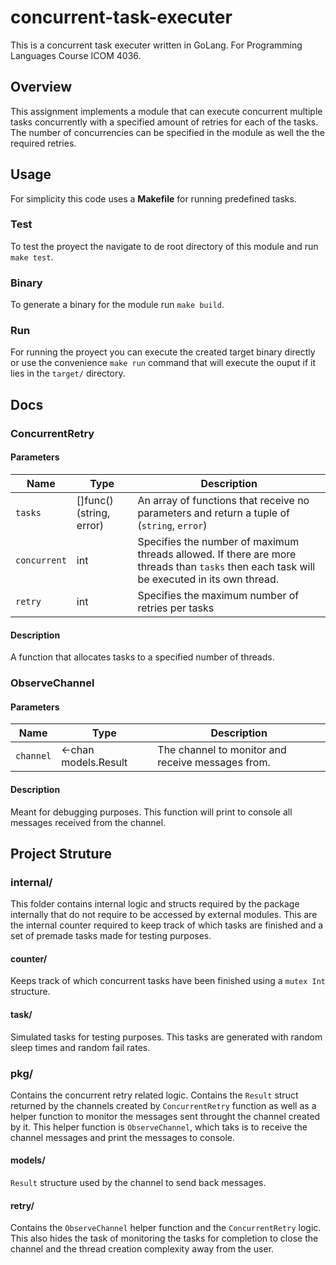 # concurrent-task-executer
This is a concurrent task executer written in GoLang. For Programming Languages Course ICOM 4036.

## Overview

This assignment implements a module that can execute concurrent multiple tasks concurrently with a specified amount of retries for each of the tasks. The number of concurrencies can be specified in the module as well the the required retries.

## Usage

For simplicity this code uses a **Makefile** for running predefined tasks.

### Test
To test the proyect the navigate to de root directory of this module and run `make test`.

### Binary
To generate a binary for the module run `make build`.

### Run
For running the proyect you can execute the created target binary directly or use the convenience `make run` command that will execute the ouput if it lies in the `target/` directory.

## Docs

### ConcurrentRetry

#### Parameters

| Name | Type | Description |
|-|-|-|
| `tasks` | []func() (string, error) | An array of functions that receive no parameters and return a tuple of (`string`, `error`) |
| `concurrent` | int | Specifies the number of maximum threads allowed. If there are more threads than `tasks` then each task will be executed in its own thread. |
| `retry` | int | Specifies the maximum number of retries per tasks |

#### Description

A function that allocates tasks to a specified number of threads.

### ObserveChannel

#### Parameters

| Name | Type | Description |
|-|-|-|
| `channel` | <-chan models.Result | The channel to monitor and receive messages from. |

#### Description

Meant for debugging purposes. This function will print to console all messages received from the channel. 




## Project Struture

### internal/

This folder contains internal logic and structs required by the package internally that do not require to be accessed by external modules. This are the internal counter required to keep track of which tasks are finished and a set of premade tasks made for testing purposes.

#### counter/

Keeps track of which concurrent tasks have been finished using a `mutex Int` structure.

#### task/

Simulated tasks for testing purposes. This tasks are generated with random sleep times and random fail rates.

### pkg/

Contains the concurrent retry related logic. Contains the `Result` struct returned by the channels created by `ConcurrentRetry` function as well as a helper function to monitor the messages sent throught the channel created by it. This helper function is `ObserveChannel`, which taks is to receive the channel messages and print the messages to console.

#### models/

`Result` structure used by the channel to send back messages.

#### retry/

Contains the `ObserveChannel` helper function and the `ConcurrentRetry` logic. This also hides the task of monitoring the tasks for completion to close the channel and the thread creation complexity away from the user.
